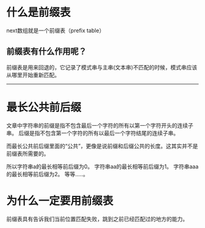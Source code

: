 # 什么是前缀表

next数组就是一个前缀表（prefix table）



## 前缀表有什么作用呢？

前缀表是用来回退的，它记录了模式串与主串(文本串)不匹配的时候，模式串应该从哪里开始重新匹配。

---

# 最长公共前后缀

文章中字符串的前缀是指不包含最后一个字符的所有以第一个字符开头的连续子串。
后缀是指不包含第一个字符的所有以最后一个字符结尾的连续子串。

而最长公共前后缀里面的“公共”，更像是说前缀和后缀公共的长度。这其实并不是前缀表所需要的。

所以字符串a的最长相等前后缀为0。 字符串aa的最长相等前后缀为1。 字符串aaa的最长相等前后缀为2。 等等.....。

# 为什么一定要用前缀表

前缀表具有告诉我们当前位置匹配失败，跳到之前已经匹配过的地方的能力。